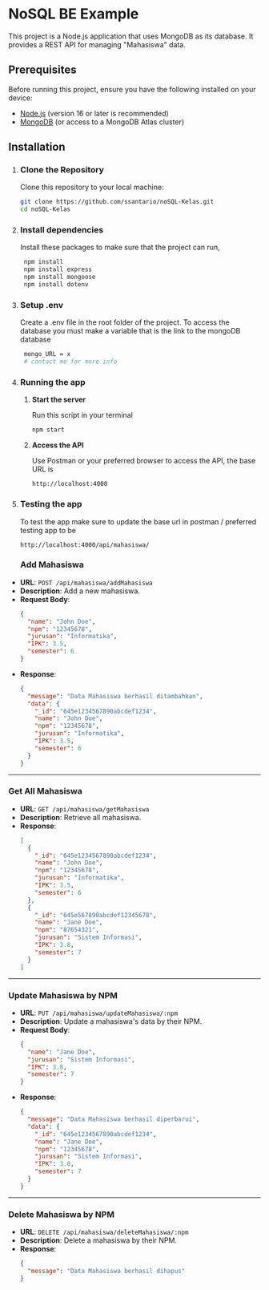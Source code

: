 # NoSQL BE Example

This project is a Node.js application that uses MongoDB as its database. It provides a REST API for managing "Mahasiswa" data.

## Prerequisites

Before running this project, ensure you have the following installed on your device:
- [Node.js](https://nodejs.org/) (version 16 or later is recommended)
- [MongoDB](https://www.mongodb.com/) (or access to a MongoDB Atlas cluster)

## Installation

1. ### **Clone the Repository**  
   Clone this repository to your local machine:
   ```bash
   git clone https://github.com/ssantario/noSQL-Kelas.git
   cd noSQL-Kelas
2. ### **Install dependencies**
   
   Install these packages to make sure that the project can run,
   ```bash
    npm install
    npm install express
    npm install mongoose
    npm install dotenv
   ```
3. ### **Setup .env**
   
   Create a .env file in the root folder of the project. To access the database you must make a variable that is the link to the mongoDB database
   ```bash
    mongo_URL = x
    # contact me for more info
   ```
4. ### **Running the app**
   

   1. **Start the server** 
        
        Run this script in your terminal
        ```bash
        npm start
        ```
   2. **Access the API**

        Use Postman or your preferred browser to access the API, the base URL is
        ```
        http://localhost:4000
        ```
6. ### **Testing the app**
    To test the app make sure to update the base url in postman / preferred testing app to be
    ```
    http://localhost:4000/api/mahasiswa/
    ```
    ### Add Mahasiswa
- **URL**: `POST /api/mahasiswa/addMahasiswa`
- **Description**: Add a new mahasiswa.
- **Request Body**:
  ```json
  {
    "name": "John Doe",
    "npm": "12345678",
    "jurusan": "Informatika",
    "IPK": 3.5,
    "semester": 6
  }
  ```
- **Response**:
  ```json
  {
    "message": "Data Mahasiswa berhasil ditambahkan",
    "data": {
      "_id": "645e1234567890abcdef1234",
      "name": "John Doe",
      "npm": "12345678",
      "jurusan": "Informatika",
      "IPK": 3.5,
      "semester": 6
    }
  }
  ```

---

### Get All Mahasiswa
- **URL**: `GET /api/mahasiswa/getMahasiswa`
- **Description**: Retrieve all mahasiswa.
- **Response**:
  ```json
  [
    {
      "_id": "645e1234567890abcdef1234",
      "name": "John Doe",
      "npm": "12345678",
      "jurusan": "Informatika",
      "IPK": 3.5,
      "semester": 6
    },
    {
      "_id": "645e567890abcdef12345678",
      "name": "Jane Doe",
      "npm": "87654321",
      "jurusan": "Sistem Informasi",
      "IPK": 3.8,
      "semester": 7
    }
  ]
  ```

---

### Update Mahasiswa by NPM
- **URL**: `PUT /api/mahasiswa/updateMahasiswa/:npm`
- **Description**: Update a mahasiswa's data by their NPM.
- **Request Body**:
  ```json
  {
    "name": "Jane Doe",
    "jurusan": "Sistem Informasi",
    "IPK": 3.8,
    "semester": 7
  }
  ```
- **Response**:
  ```json
  {
    "message": "Data Mahasiswa berhasil diperbarui",
    "data": {
      "_id": "645e1234567890abcdef1234",
      "name": "Jane Doe",
      "npm": "12345678",
      "jurusan": "Sistem Informasi",
      "IPK": 3.8,
      "semester": 7
    }
  }
  ```

---

### Delete Mahasiswa by NPM
- **URL**: `DELETE /api/mahasiswa/deleteMahasiswa/:npm`
- **Description**: Delete a mahasiswa by their NPM.
- **Response**:
  ```json
  {
    "message": "Data Mahasiswa berhasil dihapus"
  }
  ```
